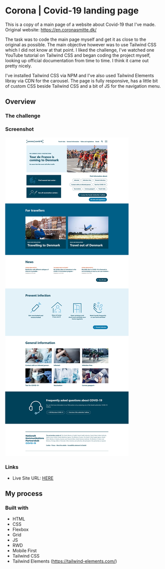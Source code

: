 # Corona | Covid-19 landing page

This is a copy of a main page of a website about Covid-19 that I've made. Original website: https://en.coronasmitte.dk/

The task was to code the main page myself and get it as close to the original as possible. The main objective however was to use Tailwind CSS which I did not know at that point. I liked the challenge, I've watched one YouTube tutorial on Tailwind CSS and began coding the project myself, looking up official documentation from time to time. I think it came out pretty nicely.

I've installed Tailwind CSS via NPM and I've also used Tailwind Elements libray via CDN for the carousel. The page is fully responsive, has a little bit of custom CSS beside Tailwind CSS and a bit of JS for the navigation menu.

## Overview

### The challenge

### Screenshot

![](./screenshot.jpg)

### Links

- Live Site URL: [HERE](https://radoslawlagan.github.io/Corona-covid-19-landing-page/)

## My process

### Built with

- HTML
- CSS
- Flexbox
- Grid
- JS
- RWD
- Mobile First
- Tailwind CSS
- Tailwind Elements (https://tailwind-elements.com/)
